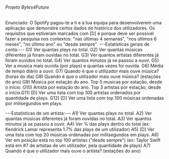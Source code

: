 ###### Projeto Bytes4Future ######

Enunciado: O Spotify pagou-te a ti e à tua equipa para desenvolverem uma aplicação que demonstre certos dados do histórico dos utilizadores.
Os requisitos que estiveram marcados com [D] é porque deve ser possível fazer a pesquisa nos contextos: "nas últimas 4 semanas", "nos últimos 6 meses", "no último ano" ou "desde sempre".
---Estatísticas gerais de conta:---
G1) Ver quantas plays no total.
G2) Ver quantas músicas diferentes já foram ouvidas no total.
G3) Ver quantos artistas diferentes já foram ouvidos no total.
G4) Ver quantos minutos já se passou a ouvir.
G5) Ver a musica mais ouvida (por plays) e quantas vezes foi ouvida.
G6) Média de tempo diário a ouvir.
G7) Quando é que o utilizador mais ouve música? (horas do dia)
G8) Quando é que o utilizador mais ouve música? (estações do ano)
G9) Música por estação do ano. Top 5 musicas por estação, desde o início.
G10) Artista por estação do ano. Top 3 artistas por estação, desde o início.G11) [D] Ver uma lista com top 100 artistas ordenados por quantidade de plays.
G12) [D] Ver uma lista com top 100 músicas ordenadas por milisegundos em plays.

---Estatísticas de um artista:---
A1) Ver quantas plays no total.
A2) Ver quantas músicas diferentes já foram ouvidas no total.
A3) Ver quantos minutos já se passou a ouvir.
A4) Ver % das plays dentro do total (ex: Kendrick Lamar representa 1.7% das plays de um utilizador)
A5) [D] Ver uma lista com top 20 músicas ordenadas por millisegundos em plays.
A6) Ver em posição está no top 100 artistas ("desde sempre") (ex: Taylor Swift está em #7 de artistas de um utilizador, pela quantidade de plays)
A7) Quando é que o utilizador mais ouve o artista? (estações do ano)